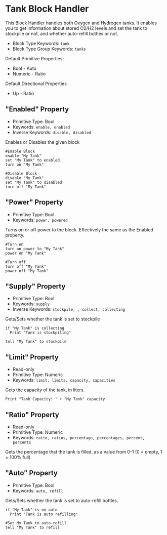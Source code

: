 ﻿# Tank Block Handler
This Block Handler handles both Oxygen and Hydrogen tanks.  It enables you to get information about stored O2/H2 levels and set the tank to stockpile or not, and whether auto-refill bottles or not.

* Block Type Keywords: ```tank```
* Block Type Group Keywords: ```tanks```

Default Primitive Properties:
* Bool - Auto
* Numeric - Ratio

Default Directional Properties
* Up - Ratio

## "Enabled" Property
* Primitive Type: Bool
* Keywords: ```enable, enabled```
* Inverse Keywords: ```disable, disabled```

Enables or Disables the given block

```
#Enable Block
enable "My Tank"
set "My Tank" to enabled
turn on "My Tank"

#Disable Block
disable "My Tank"
set "My Tank" to disabled
turn off "My Tank"
```

## "Power" Property
* Primitive Type: Bool
* Keywords: ```power, powered```

Turns on or off power to the block.  Effectively the same as the Enabled property.

```
#Turn on
turn on power to "My Tank"
power on "My Tank"

#Turn off
turn off "My Tank"
power off "My Tank"
```

## "Supply" Property
* Primitive Type: Bool
* Keywords: ```supply```
* Inverse Keywords: ```stockpile, , collect, collecting```

Gets/Sets whether the tank is set to stockpile

```
if "My Tank" is collecting
  Print "Tank is stockpiling"

tell "My Tank" to stockpile
```

## "Limit" Property
* Read-only
* Primitive Type: Numeric
* Keywords: ```limit, limits, capacity, capacities```

Gets the capacity of the tank, in liters.

```
Print "Tank Capacity: " + "My Tank" capacity
```

## "Ratio" Property
* Read-only
* Primitive Type: Numeric
* Keywords: ```ratio, ratios, percentage, percentages, percent, percents```

Gets the percentage that the tank is filled, as a value from 0-1 (0 = empty, 1 = 100% full)

## "Auto" Property
* Primitive Type: Bool
* Keywords: ```auto, refill```

Gets/Sets whether the tank is set to auto-refill bottles.

```
if "My Tank" is on auto
  Print "Tank is auto refilling"

#Set My Tank to auto-refill
tell "My Tank" to refill
```
